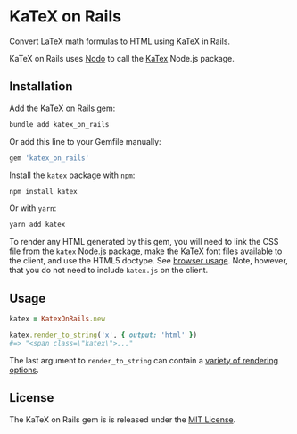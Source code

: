 # KaTeX on Rails

Convert LaTeX math formulas to HTML using KaTeX in Rails.

KaTeX on Rails uses [Nodo](https://github.com/mtgrosser/nodo)
to call the [KaTex](https://katex.org) Node.js package.

## Installation

Add the KaTeX on Rails gem:

```sh
bundle add katex_on_rails
```

Or add this line to your Gemfile manually:

```ruby
gem 'katex_on_rails'
```

Install the `katex` package with `npm`:

```sh
npm install katex
```

Or with `yarn`:
```sh
yarn add katex
```

To render any HTML generated by this gem, you will need to link the CSS file
from the `katex` Node.js package, make the KaTeX font files available to the client,
and use the HTML5 doctype. See [browser usage](https://katex.org/docs/browser).
Note, however, that you do not need to include `katex.js` on the client.

## Usage

```ruby
katex = KatexOnRails.new

katex.render_to_string('x', { output: 'html' })
#=> "<span class=\"katex\">..."
```

The last argument to `render_to_string` can contain a [variety of rendering options](https://katex.org/docs/options).

## License

The KaTeX on Rails gem is is released under the [MIT License](https://opensource.org/licenses/MIT).
